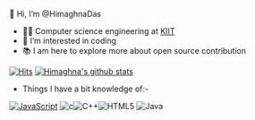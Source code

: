 👋 Hi, I’m @HimaghnaDas 
-  👨‍🎓 Computer science engineering at [KIIT](https://kiit.ac.in/)
-  👀 I’m interested in coding
- 📚 I am here to explore more about open source contribution

[![Hits](https://hits.seeyoufarm.com/api/count/incr/badge.svg?url=https%3A%2F%2Fgithub.com%2FHimaghnaDas%2Fhit-counter&count_bg=%2306FF00&title_bg=%23FF0000&icon=&icon_color=%230091FF&title=HITS&edge_flat=false)](https://hits.seeyoufarm.com)
[![Himaghna's github stats](https://github-readme-stats.vercel.app/api?username=HimaghnaDas&theme=blue-green)](https://github.com/HimaghnaDas/github-readme-stats)

- Things I have a bit knowledge of:-

[![JavaScript](https://img.shields.io/badge/--F7DF1E?logo=javascript&logoColor=000)](https://www.javascript.com/)
![c](https://img.shields.io/badge/c-%2300599C.svg?style=for-the-badge&logo=c&logoColor=white)![C++](https://img.shields.io/badge/c++-%2300599C.svg?style=for-the-badge&logo=c%2B%2B&logoColor=white)![HTML5](https://img.shields.io/badge/html5-%23E34F26.svg?style=for-the-badge&logo=html5&logoColor=white)
![Java](https://img.shields.io/badge/java-%23ED8B00.svg?style=for-the-badge&logo=java&logoColor=white)
<!---
HimaghnaDas/HimaghnaDas is a ✨ special ✨ repository because its `README.md` (this file) appears on your GitHub profile.
You can click the Preview link to take a look at your changes.
---!>
